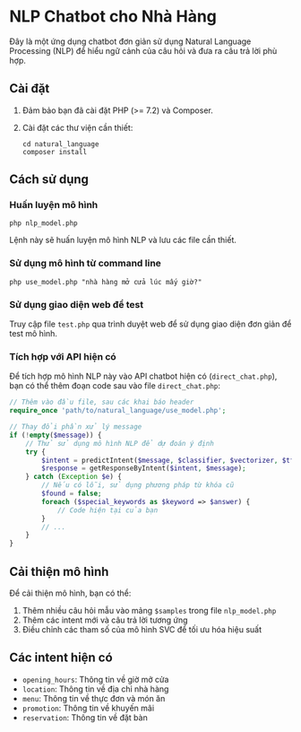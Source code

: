 # NLP Chatbot cho Nhà Hàng

Đây là một ứng dụng chatbot đơn giản sử dụng Natural Language Processing (NLP) để hiểu ngữ cảnh của câu hỏi và đưa ra câu trả lời phù hợp.

## Cài đặt

1. Đảm bảo bạn đã cài đặt PHP (>= 7.2) và Composer.

2. Cài đặt các thư viện cần thiết:
   ```
   cd natural_language
   composer install
   ```

## Cách sử dụng

### Huấn luyện mô hình

```
php nlp_model.php
```

Lệnh này sẽ huấn luyện mô hình NLP và lưu các file cần thiết.

### Sử dụng mô hình từ command line

```
php use_model.php "nhà hàng mở cửa lúc mấy giờ?"
```

### Sử dụng giao diện web để test

Truy cập file `test.php` qua trình duyệt web để sử dụng giao diện đơn giản để test mô hình.

### Tích hợp với API hiện có

Để tích hợp mô hình NLP này vào API chatbot hiện có (`direct_chat.php`), bạn có thể thêm đoạn code sau vào file `direct_chat.php`:

```php
// Thêm vào đầu file, sau các khai báo header
require_once 'path/to/natural_language/use_model.php';

// Thay đổi phần xử lý message
if (!empty($message)) {
    // Thử sử dụng mô hình NLP để dự đoán ý định
    try {
        $intent = predictIntent($message, $classifier, $vectorizer, $tfIdfTransformer);
        $response = getResponseByIntent($intent, $message);
    } catch (Exception $e) {
        // Nếu có lỗi, sử dụng phương pháp từ khóa cũ
        $found = false;
        foreach ($special_keywords as $keyword => $answer) {
            // Code hiện tại của bạn
        }
        // ...
    }
}
```

## Cải thiện mô hình

Để cải thiện mô hình, bạn có thể:

1. Thêm nhiều câu hỏi mẫu vào mảng `$samples` trong file `nlp_model.php`
2. Thêm các intent mới và câu trả lời tương ứng
3. Điều chỉnh các tham số của mô hình SVC để tối ưu hóa hiệu suất

## Các intent hiện có

- `opening_hours`: Thông tin về giờ mở cửa
- `location`: Thông tin về địa chỉ nhà hàng
- `menu`: Thông tin về thực đơn và món ăn
- `promotion`: Thông tin về khuyến mãi
- `reservation`: Thông tin về đặt bàn 